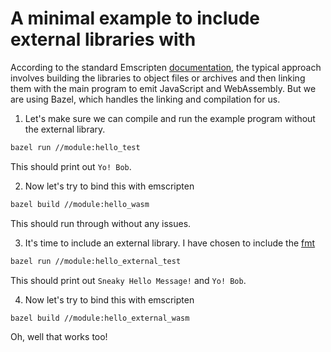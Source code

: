 # A minimal example to include external libraries with

According to the standard Emscripten [documentation](https://emscripten.org/docs/compiling/Building-Projects.html#using-libraries), the typical approach involves building the libraries to object files or archives and then linking them with the main program to emit JavaScript and WebAssembly.
But we are using Bazel, which handles the linking and compilation for us.
1. Let's make sure we can compile and run the example program without the external library.
```bash
bazel run //module:hello_test
```
This should print out `Yo! Bob`.

2. Now let's try to bind this with emscripten
```bash
bazel build //module:hello_wasm
```
This should run through without any issues.

3. It's time to include an external library. I have chosen to include the [fmt](https://github.com/fmtlib/fmt)
```bash
bazel run //module:hello_external_test
```
This should print out `Sneaky Hello Message!` and `Yo! Bob`.

4. Now let's try to bind this with emscripten
```bash
bazel build //module:hello_external_wasm
```
Oh, well that works too!

